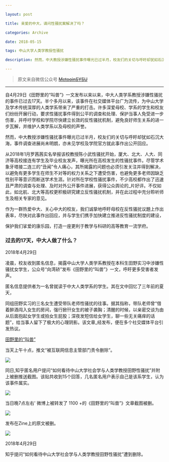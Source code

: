 ```yaml
---

layout: post

title: 亲爱的中大，请问性骚扰案解决了吗？

categories: Archive

date: 2018-05-15

tags: 中山大学人类学教授性骚扰

description: 然而，中大教授涉嫌性骚扰事件曝光已过半月，校友们的关切与呼盱却犹如石沉大海，事件调查进展尚未明朗，亦未见学校及学院官方就此事作出公开回应。

---
```


> 原文来自微信公众号 ~~[MetooinSYSU](https://mp.weixin.qq.com/s/XyjZwt_Q1kknkXZISsPqQQ)~~

---

自4月29日《田野里的“叫兽”》一文发布以来以来，中大人类学系教授涉嫌性骚扰的事件已过去17天。半个多月以来，该事件在社交媒体平台广为流传，为中山大学及学术传统深厚的人类学系带来了严重的打击。许多深爱母校、学系的学生和校友们纷纷开展行动，要求性骚扰事件得到公平的调查和处理、保护当事人免受进一步伤害，并呼吁学校和学院尽快建立长效的反性骚扰机制，避免良好师生关系的进一步瓦解，并维护人类学系以及母校的声誉。

然而，中大教授涉嫌性骚扰事件曝光已过半月，校友们的关切与呼盱却犹如石沉大海，事件调查进展尚未明朗，亦未见学校及学院官方就此事作出公开回应。

从2018年1月罗茜茜实名举报该校教授陈小武性骚扰开始，厦大、北大、人大、同济等高校接连有学生及毕业校友发声，曝光所在高校发生的性骚扰事件。尽管学术象牙塔接二连三的“丑闻”令人痛心，其所揭露的问题也必须引发关注并得到解决，以避免有更多学生在师生不对等的权力关系之下遭受伤害，也避免更多老师因缺乏性别平等意识而断送学术生涯。针对所在学校性骚扰事件，不少高校都作出了迅速且严肃的调查与处理、及时对外公开事件进展，获得公众舆论的_片好评。不仅如此，如北航、北大等高校更积极研究建立反性骚扰机制，并在此过程中充分聆听师生及相关专家的意见。

作为一群热爱中大、关心中大的校友，我们诚挚地呼盱母校在反性骚扰议題上作出表率，尽快对此事作出回应，并与学生们携手加快建立推进反性骚扰制度的建设，

保护我们挲爱的康乐园，打造一座更利于教学与科研的高等教育一流学府。

### 过去的17天，中大人做了什么？

2018年4月29日

凌晨，校友收到匿名信息，揭露中山大学人类学系教授在本科生田野实习中涉嫌性骚扰女学生，公众号“向湾硚”发布《田野里的“叫兽”》一文，呼盱更多受害者发声。

匿名信息提供者为一名曾就读于中大人类学系的学生。其在文中回忆了三年前的夏天，

同组田野实习的三名女生遭受带队老师性骚扰的往事。据其指称，带队老师曾“借着醉酒闯入女生的房间，强行掀幵女生的被子袭胸；清醒的时候，以亲密交谈为由从后面抱起女学生或拍女生屁股；深夜发短信给女学生，聊一些无关痛痒的话题”，给当事人留下了极大的心理阴影。该文章_经发布，便在多个社交媒体平台引发热议。

[田野里的“叫兽”](https://terminus2049.github.io/archive/2018/04/28/Zhong-Da-anthropology.html)

当天上午十点，推文“被互联网信息主管部门责令删除”。

![](https://i.imgur.com/WNZekuP.png)

同日,知乎匿名用户提问“如何看待中山大学社会学与人类学教授田野性骚扰”并附上被删推送截图。该贴共收到15个回答，几名匿名用户表示自己是该系学生，认为该事件属实。

![](https://i.imgur.com/wI5ybkA.png)

当日晚7点左右' 微博上被转发了 1100 +的《田野里的“叫兽”》文章截图被删。

![](https://i.imgur.com/FKMKV1v.png)

发布在Zine上的原文被删。

![](https://i.imgur.com/RJHFR5v.png)

2018年4月29日

知乎提问“如何看待中山大学社会学与人类学教授田野性骚扰”遭到删除。
